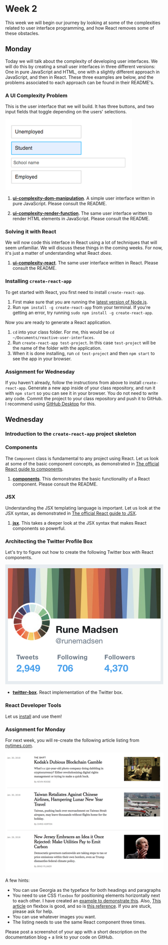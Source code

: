 # Week 2

This week we will begin our journey by looking at some of the complexities related to user interface programming, and how React removes some of these obstacles.

## Monday

Today we will talk about the complexity of developing user interfaces. We will do this by creating a small user interfaces in three different versions: One in pure JavaScript and HTML, one with a slightly different approach in JavaScript, and then in React. These three examples are below, and the problems associated to each approach can be found in their README's.

### A UI Complexity Problem

This is the user interface that we will build. It has three buttons, and two input fields that toggle depending on the users' selections.

![The simple UI that we will build](images/simple-ui.png)

1. **[ui-complexity-dom-manipulation](ui-complexity-dom-manipulation)**. A simple user interface written in pure JavaScript. Please consult the README.

1. **[ui-complexity-render-function](ui-complexity-render-function)**. The same user interface written to render HTML elements in JavaScript. Please consult the README.

### Solving it with React

We will now code this interface in React using a lot of techniques that will seem unfamiliar. We will discuss these things in the coming weeks. For now, it's just a matter of understanding what React _does_.

1. **[ui-complexity-react](ui-complexity-react)**. The same user interface written in React. Please consult the README.

### Installing `create-react-app`

To get started with React, you first need to install `create-react-app`.

1. First make sure that you are running the [latest version of Node.js](https://nodejs.org/en/).
1. Run `npm install -g create-react-app` from your terminal. If you're getting an error, try running `sudo npm install -g create-react-app`.

Now you are ready to generate a React application.

1. `cd` into your class folder. For me, this would be `cd ~/Documents/reactive-user-interfaces`.
1. Run `create-react-app test-project`. In this case `test-project` will be the name of the folder with the application.
1. When it is done installing, run `cd test-project` and then `npm start` to see the app in your browser.

### Assignment for Wednesday

If you haven't already, follow the instructions from above to install `create-react-app`. Generate a new app inside of your class repository, and run it with `npm start` so you can see it in your browser. You do not need to write any code. Commit the project to your class repository and push it to GitHub. I recommend using [GitHub Desktop](https://desktop.github.com/) for this.

## Wednesday

### Introduction to the `create-react-app` project skeleton

### Components

The `Component` class is fundamental to any project using React. Let us look at some of the basic component concepts, as demonstrated in [The official React guide to components](https://reactjs.org/docs/components-and-props.html).

1. **[components](components)**. This demonstrates the basic functionality of a React component. Please consult the README.

### JSX

Understanding the JSX templating language is important. Let us look at the JSX syntax, as demonstrated in [The official React guide to JSX](https://reactjs.org/docs/introducing-jsx.html).

1. **[jsx](jsx)**. This takes a deeper look at the JSX syntax that makes React components so powerful.

### Architecting the Twitter Profile Box

Let's try to figure out how to create the following Twitter box with React components.

![The Twitter profile box](images/twitter-box.png)

* **[twitter-box](twitter-box)**. React implementation of the Twitter box.

### React Developer Tools

Let us [install](https://github.com/facebook/react-devtools) and use them!

### Assignment for Monday

For next week, you will re-create the following article listing from [nytimes.com](https://www.nytimes.com/section/business).

![The nytimes.com UI that we will build](images/nytimes.png)

A few hints:

* You can use Georgia as the typeface for both headings and paragraphs
* You need to use CSS `flexbox` for positioning elements horizontally next to each other. I have created an [example to demonstrate this](flexbox). Also, [This article](https://developer.mozilla.org/en-US/docs/Web/CSS/CSS_Flexible_Box_Layout/Basic_Concepts_of_Flexbox) on flexbox is good, and so is [this reference](https://css-tricks.com/snippets/css/a-guide-to-flexbox/). If you are stuck, please ask for help.
* You can use whatever images you want.
* The listing needs to use the same React component three times.

Please post a screenshot of your app with a short description on the documentation blog + a link to your code on GitHub.

